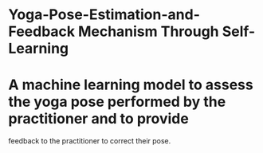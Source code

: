 # Yoga-Pose-Estimation-and-Feedback Mechanism Through Self-Learning

# A machine learning model to assess the yoga pose performed by the practitioner and to provide
feedback to the practitioner to correct their pose. 
